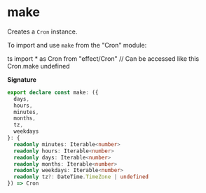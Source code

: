 # make

Creates a `Cron` instance.

To import and use `make` from the "Cron" module:

ts
import \* as Cron from "effect/Cron"
// Can be accessed like this
Cron.make
undefined

**Signature**

```ts
export declare const make: ({
  days,
  hours,
  minutes,
  months,
  tz,
  weekdays
}: {
  readonly minutes: Iterable<number>
  readonly hours: Iterable<number>
  readonly days: Iterable<number>
  readonly months: Iterable<number>
  readonly weekdays: Iterable<number>
  readonly tz?: DateTime.TimeZone | undefined
}) => Cron
```
